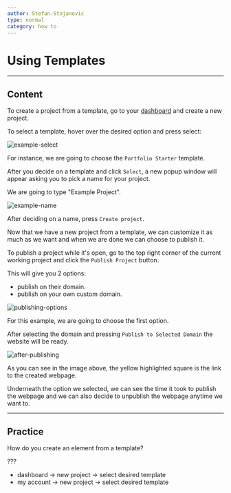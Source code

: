 ```yaml
---
author: Stefan-Stojanovic
type: normal
category: how to
---
```


# Using Templates


---

## Content

To create a project from a template, go to your [dashboard](https://webflow.com/dashboard) and create a new project.

To select a template, hover over the desired option and press select:

![example-select](https://img.enkipro.com/878ed20aae56aec5ef56740971baf7c3.png)

For instance, we are going to choose the `Portfolio Starter` template.

After you decide on a template and click `Select`, a new popup window will appear asking you to pick a name for your project.

We are going to type "Example Project".

![example-name](https://img.enkipro.com/88aee87de06ebfd46238658d626638e1.png)

After deciding on a name, press `Create project`.

Now that we have a new project from a template, we can customize it as much as we want and when we are done we can choose to publish it.

To publish a project while it's open, go to the top right corner of the current working project and click the `Publish Project` button.

This will give you 2 options:

* publish on their domain.
* publish on your own custom domain.

![publishing-options](https://img.enkipro.com/06eff9969f7b05c6bf01bf1f31e26e11.png)

For this example, we are going to choose the first option.

After selecting the domain and pressing `Publish to Selected Domain` the website will be ready.

![after-publishing](https://img.enkipro.com/a6cb007c82b6d02f7352387c35032acc.png)

As you can see in the image above, the yellow highlighted square is the link to the created webpage.

Underneath the option we selected, we can see the time it took to publish the webpage and we can also decide to unpublish the webpage anytime we want to.


---

## Practice

How do you create an element from a template?

???

* dashboard -> new project -> select desired template
* my account -> new project -> select desired template
 
